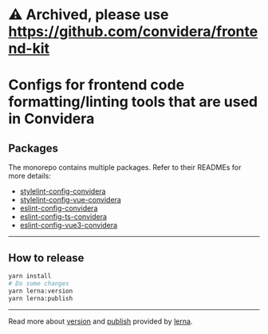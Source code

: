 # ⚠️ Archived, please use https://github.com/convidera/frontend-kit

# Configs for frontend code formatting/linting tools that are used in Convidera

## Packages

The monorepo contains multiple packages. Refer to their READMEs for more details:

- [stylelint-config-convidera](https://github.com/convidera/frontend-standards-configs/tree/main/packages/stylelint-config)
- [stylelint-config-vue-convidera](https://github.com/convidera/frontend-standards-configs/tree/main/packages/stylelint-config-vue)
- [eslint-config-convidera](https://github.com/convidera/frontend-standards-configs/tree/main/packages/eslint-config-convidera)
- [eslint-config-ts-convidera](https://github.com/convidera/frontend-standards-configs/tree/main/packages/eslint-config-ts-convidera)
- [eslint-config-vue3-convidera](https://github.com/convidera/frontend-standards-configs/tree/main/packages/eslint-config-vue3-convidera)

---

## How to release

```sh
yarn install
# Do some changes
yarn lerna:version
yarn lerna:publish
```

---

Read more about [version](https://github.com/lerna/lerna/tree/main/commands/version) and
[publish](https://github.com/lerna/lerna/tree/main/commands/publish) provided by
[lerna](https://github.com/lerna/lerna).
